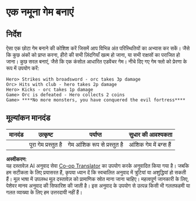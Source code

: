 <!--
CO_OP_TRANSLATOR_METADATA:
{
  "original_hash": "24201cf428c7edba1ccec2a78a0dd8f8",
  "translation_date": "2025-08-24T12:44:38+00:00",
  "source_file": "6-space-game/6-end-condition/assignment.md",
  "language_code": "hi"
}
-->
# एक नमूना गेम बनाएं

## निर्देश

ऐसा एक छोटा गेम बनाने की कोशिश करें जिसमें आप विभिन्न अंत परिस्थितियों का अभ्यास कर सकें। जैसे कि कुछ अंकों को प्राप्त करना, हीरो की सभी ज़िंदगियाँ खत्म हो जाना, या सभी राक्षसों का पराजित हो जाना। कुछ सरल बनाएं, जैसे कि एक कंसोल आधारित एडवेंचर गेम। नीचे दिए गए गेम फ्लो को प्रेरणा के रूप में उपयोग करें:

```
Hero> Strikes with broadsword - orc takes 3p damage
Orc> Hits with club - hero takes 2p damage
Hero> Kicks - orc takes 1p damage
Game> Orc is defeated - Hero collects 2 coins
Game> ****No more monsters, you have conquered the evil fortress****
```

## मूल्यांकन मानदंड

| मानदंड   | उत्कृष्ट                | पर्याप्त                     | सुधार की आवश्यकता          |
| -------- | ---------------------- | --------------------------- | -------------------------- |
|          | पूरा गेम प्रस्तुत है    | गेम आंशिक रूप से प्रस्तुत है | आंशिक गेम में बग्स हैं     |

**अस्वीकरण**:  
यह दस्तावेज़ AI अनुवाद सेवा [Co-op Translator](https://github.com/Azure/co-op-translator) का उपयोग करके अनुवादित किया गया है। जबकि हम सटीकता के लिए प्रयासरत हैं, कृपया ध्यान दें कि स्वचालित अनुवाद में त्रुटियां या अशुद्धियां हो सकती हैं। मूल भाषा में उपलब्ध मूल दस्तावेज़ को प्रामाणिक स्रोत माना जाना चाहिए। महत्वपूर्ण जानकारी के लिए, पेशेवर मानव अनुवाद की सिफारिश की जाती है। इस अनुवाद के उपयोग से उत्पन्न किसी भी गलतफहमी या गलत व्याख्या के लिए हम उत्तरदायी नहीं हैं।